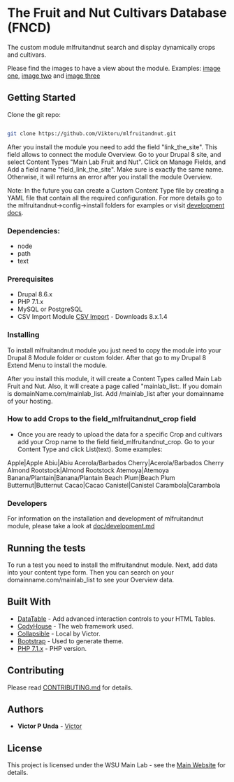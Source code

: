 # The Fruit and Nut Cultivars Database (FNCD)

The custom module mlfruitandnut search and display dynamically crops and cultivars.

Please find the images to have a view about the module.
Examples: [image one](/ScreenShot1.png), [image two](/ScreenShot2.png) and [image three](/ScreenShot3.png)

## Getting Started

Clone the git repo:  
```bash

git clone https://github.com/Viktoru/mlfruitandnut.git

```

After you install the module you need to add the field "link_the_site". This field allows to connect the module
Overview. Go to your Drupal 8 site, and select Content Types "Main Lab Fruit and Nut". Click on Manage Fields, and Add a field name "field_link_the_site".
Make sure is exactly the same name. Otherwise, it will returns an error after you install the module Overview.


Note: In the future you can create a Custom Content Type file by creating a YAML file that contain all the required configuration.
For more details go to the mlfruitandnut->config->install folders for examples or visit [development docs](https://github.com/Viktoru/mlfruitandnut/blob/master/mlfruitandnut/docs/development.md).


### Dependencies:

- node
- path
- text

### Prerequisites

- Drupal 8.6.x
- PHP 7.1.x
- MySQL or  PostgreSQL
- CSV Import Module [CSV Import](https://www.drupal.org/project/csv_importer) - Downloads 8.x.1.4

### Installing

To install mlfruitandnut module you just need to copy the module into your Drupal 8 Module folder or custom folder. 
After that go to my Drupal 8 Extend Menu to install the module.

After you install this module, it will create a Content Types called Main Lab Fruit and Nut.
Also, it will create a page called "mainlab_list:. If you domain is domainName.com/mainlab_list. Add /mainlab_list after your domainname of your hosting.

### How to add Crops to the field_mlfruitandnut_crop field

* Once you are ready to upload the data for a specific Crop and cultivars add your Crop name to the field 
field_mlfruitandnut_crop. Go to your Content Type and click List(text). Some examples:

Apple|Apple
Abiu|Abiu
Acerola/Barbados Cherry|Acerola/Barbados Cherry
Almond Rootstock|Almond Rootstock
Atemoya|Atemoya
Banana/Plantain|Banana/Plantain
Beach Plum|Beach Plum
Butternut|Butternut
Cacao|Cacao
Canistel|Canistel
Carambola|Carambola



### Developers

For information on the installation and development of mlfruitandnut module, please take a look at [doc/development.md](https://github.com/Viktoru/mlfruitandnut/blob/master/mlfruitandnut/docs/development.md)

## Running the tests

To run a test you need to install the mlfruitandnut module. Next, add data into your content type form. Then you can search on your domainname.com/mainlab_list to see your Overview data.

## Built With

* [DataTable](https://datatables.net/) - Add advanced interaction controls to your HTML Tables.
* [CodyHouse](https://codyhouse.co/) - The web framework used.
* [Collapsible](https://github.com/Viktoru/Overview/tree/master/mainlab_list/assets/css) - Local by Victor.
* [Bootstrap](https://getbootstrap.com/docs/3.4/) - Used to generate theme.
* [PHP 7.1.x](http://php.net/) - PHP version.

## Contributing

Please read [CONTRIBUTING.md](https://github.com/Viktoru/) for details.

## Authors

* **Victor P Unda** - [Victor](https://github.com/Viktoru/)

## License

This project is licensed under the WSU Main Lab - see the [Main Website](http://www.bioinfo.wsu.edu) for details.
